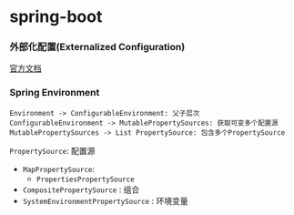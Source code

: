 # spring-boot

### 外部化配置(Externalized Configuration)

[官方文档](https://docs.spring.io/spring-boot/docs/2.3.1.RELEASE/reference/html/spring-boot-features.html#boot-features)



### Spring Environment

``` sequence
Environment -> ConfigurableEnvironment: 父子层次
ConfigurableEnvironment -> MutablePropertySources: 获取可变多个配置源
MutablePropertySources -> List PropertySource: 包含多个PropertySource
```

`PropertySource`: 配置源

- `MapPropertySource`:
  - `PropertiesPropertySource`
- `CompositePropertySource` : 组合
- `SystemEnvironmentPropertySource` : 环境变量

